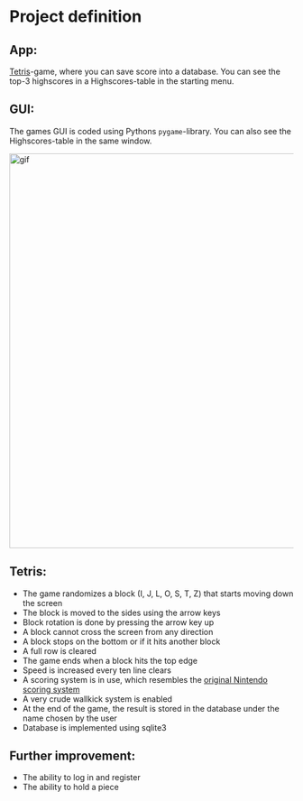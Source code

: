 # Project definition
## App:
[Tetris](https://en.wikipedia.org/wiki/Tetris)-game, where you can save score into a database. You can see the top-3 highscores in a Highscores-table in the starting menu.

## GUI:
The games GUI is coded using Pythons ```pygame```-library. You can also see the Highscores-table in the same window.

<img src=https://github.com/KalleHahl/ot-harjoitustyo/blob/main/documentation/pictures/UI.gif alt="gif" width="600" height="700" title="untitled">

## Tetris:
- The game randomizes a block (I, J, L, O, S, T, Z) that starts moving down the screen
- The block is moved to the sides using the arrow keys
- Block rotation is done by pressing the arrow key up
- A block cannot cross the screen from any direction
- A block stops on the bottom or if it hits another block
- A full row is cleared
- The game ends when a block hits the top edge
- Speed is increased every ten line clears
- A scoring system is in use, which resembles the [original Nintendo scoring system](https://tetris.wiki/Scoring#Original_Nintendo_scoring_system)
- A very crude wallkick system is enabled
- At the end of the game, the result is stored in the database under the name chosen by the user
- Database is implemented using sqlite3
## Further improvement:
* The ability to log in and register
* The ability to hold a piece

